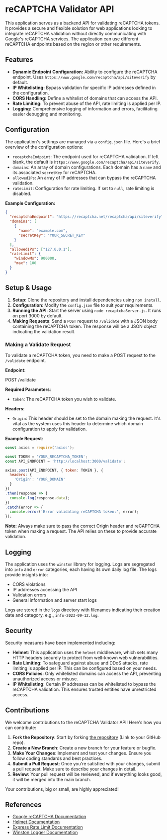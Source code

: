 # reCAPTCHA Validator API

This application serves as a backend API for validating reCAPTCHA tokens. It provides a secure and flexible solution for web applications looking to integrate reCAPTCHA validation without directly communicating with Google's reCAPTCHA services. The application can use different reCAPTCHA endpoints based on the region or other requirements.

## Features

- **Dynamic Endpoint Configuration:** Ability to configure the reCAPTCHA endpoint. Uses `https://www.google.com/recaptcha/api/siteverify` by default.
- **IP Whitelisting:** Bypass validation for specific IP addresses defined in the configuration.
- **CORS Handling:** Define a whitelist of domains that can access the API.
- **Rate Limiting:** To prevent abuse of the API, rate limiting is applied per IP.
- **Logging:** Comprehensive logging of information and errors, facilitating easier debugging and monitoring.

## Configuration

The application's settings are managed via a `config.json` file. Here's a brief overview of the configuration options:

- `recaptchaEndpoint`: The endpoint used for reCAPTCHA validation. If left blank, the default is `https://www.google.com/recaptcha/api/siteverify`.
- `domains`: An array of domain configurations. Each domain has a `name` and its associated `secretKey` for reCAPTCHA.
- `allowedIPs`: An array of IP addresses that can bypass the reCAPTCHA validation.
- `rateLimit`: Configuration for rate limiting. If set to `null`, rate limiting is disabled.

**Example Configuration:**

```json
{
  "recaptchaEndpoint": "https://recaptcha.net/recaptcha/api/siteverify",
  "domains": [
    {
      "name": "example.com",
      "secretKey": "YOUR_SECRET_KEY"
    }
  ],
  "allowedIPs": ["127.0.0.1"],
  "rateLimit": {
    "windowMs": 900000,
    "max": 100
  }
}
```

## Setup & Usage

1. **Setup**: Clone the repository and install dependencies using `npm install`.
2. **Configuration**: Modify the `config.json` file to suit your requirements.
3. **Running the API**: Start the server using `node recaptchaServer.js`. It runs on port 3000 by default.
4. **Making Requests**: Send a `POST` request to `/validate` with a JSON body containing the reCAPTCHA token. The response will be a JSON object indicating the validation result.

### Making a Validate Request

To validate a reCAPTCHA token, you need to make a POST request to the `/validate` endpoint.

**Endpoint**:

POST /validate

**Required Parameters**:
- `token`: The reCAPTCHA token you wish to validate.

**Headers**:
- `Origin`: This header should be set to the domain making the request. It's vital as the system uses this header to determine which domain configuration to apply for validation.

**Example Request**:

```javascript
const axios = require('axios');

const TOKEN = 'YOUR_RECAPTCHA_TOKEN';
const API_ENDPOINT = 'http://localhost:3000/validate';

axios.post(API_ENDPOINT, { token: TOKEN }, {
  headers: {
    'Origin': 'YOUR_DOMAIN'
  }
})
.then(response => {
  console.log(response.data);
})
.catch(error => {
  console.error('Error validating reCAPTCHA token:', error);
});
```

**Note:** Always make sure to pass the correct Origin header and reCAPTCHA token when making a request. The API relies on these to provide accurate validation.

## Logging

The application uses the `winston` library for logging. Logs are segregated into `info` and `error` categories, each having its own daily log file. The logs provide insights into:

- CORS violations
- IP addresses accessing the API
- Validation errors
- General information and server start logs

Logs are stored in the `logs` directory with filenames indicating their creation date and category, e.g., `info-2023-09-12.log`.

## Security

Security measures have been implemented including:

- **Helmet**: This application uses the `helmet` middleware, which sets many HTTP headers securely to protect from well-known web vulnerabilities.
- **Rate Limiting**: To safeguard against abuse and DDoS attacks, rate limiting is applied per IP. This can be configured based on your needs.
- **CORS Policies**: Only whitelisted domains can access the API, preventing unauthorized access or misuse.
- **IP Whitelisting**: Certain IP addresses can be whitelisted to bypass the reCAPTCHA validation. This ensures trusted entities have unrestricted access.

## Contributions

We welcome contributions to the reCAPTCHA Validator API! Here's how you can contribute:

1. **Fork the Repository**: Start by forking [the repository](#) (Link to your GitHub repo).
2. **Create a New Branch**: Create a new branch for your feature or bugfix.
3. **Make Your Changes**: Implement and test your changes. Ensure you follow coding standards and best practices.
4. **Submit a Pull Request**: Once you're satisfied with your changes, submit a pull request. Make sure to describe your changes in detail.
5. **Review**: Your pull request will be reviewed, and if everything looks good, it will be merged into the main branch.

Your contributions, big or small, are highly appreciated!

## References

- [Google reCAPTCHA Documentation](https://developers.google.com/recaptcha)
- [Helmet Documentation](https://helmetjs.github.io/)
- [Express Rate Limit Documentation](https://www.npmjs.com/package/express-rate-limit)
- [Winston Logger Documentation](https://github.com/winstonjs/winston)

